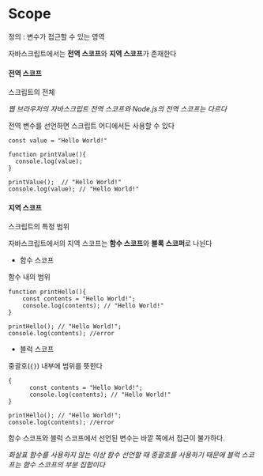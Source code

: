 Scope
==========

정의 : 변수가 접근할 수 있는 영역

자바스크립트에서는 **전역 스코프**와 **지역 스코프**가 존재한다


#### 전역 스코프
스크립트의 전체

*웹 브라우저의 자바스크립트 전역 스코프와 Node.js의 전역 스코프는 다르다*

전역 변수를 선언하면 스크립트 어디에서든 사용할 수 있다

```
const value = "Hello World!"

function printValue(){
  console.log(value);
}

printValue();  // "Hello World!"
console.log(value); // "Hello World!"
```  

#### 지역 스코프
스크립트의 특정 범위

자바스크립트에서의 지역 스코프는 **함수 스코프**와 **블록 스코퍼**로 나뉜다

- 함수 스코프

함수 내의 범위

```
function printHello(){
    const contents = "Hello World!";
    console.log(contents); // "Hello World!"
}

printHello(); // "Hello World!";
console.log(contents); //error
```

- 블럭 스코프

중괄호(<code>{}</code>) 내부에 범위를 뜻한다

```
{
      const contents = "Hello World!";
      console.log(contents); // "Hello World!"
}

printHello(); // "Hello World!";
console.log(contents); //error
```

함수 스코프와 블럭 스코프에서 선언된 변수는 바깥 쪽에서 접근이 불가하다.

*화살표 함수를 사용하지 않는 이상 함수 선언할 때 중괄호를 사용하기 때문에 블럭 스코프는 함수 스코프의 부분 집합이다*
